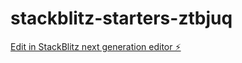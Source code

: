 # stackblitz-starters-ztbjuq

[Edit in StackBlitz next generation editor ⚡️](https://stackblitz.com/~/github.com/jdhanson/stackblitz-starters-ztbjuq)